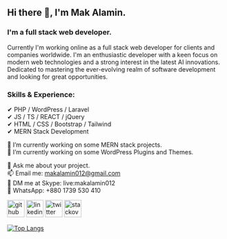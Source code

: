 ## Hi there 👋, I'm Mak Alamin.
### I'm a full stack web developer.

Currently I'm working online as a full stack web developer for clients and companies worldwide. 
I'm an enthusiastic developer with a keen focus on modern web technologies and a strong interest in the latest AI innovations. 
Dedicated to mastering the ever-evolving realm of software development and looking for great opportunities.

### Skills & Experience:
✔ PHP / WordPress / Laravel <br>
✔ JS / TS / REACT / jQuery <br>
✔ HTML / CSS / Bootstrap / Tailwind <br>
✔ MERN Stack Development <br>

🔭 I’m currently working on some MERN stack projects. <br>
🌱 I’m currently working on some WordPress Plugins and Themes. <br>

💬 Ask me about your project. <br>
📫 Email me: makalamin012@gmail.com <br>
💬 DM me at Skype: live:makalamin012 <br>
💬 WhatsApp: +880 1739 530 410


[<img src='https://cdn.jsdelivr.net/npm/simple-icons@3.0.1/icons/github.svg' alt='github' height='40'>](https://github.com/mak-alamin)  [<img src='https://cdn.jsdelivr.net/npm/simple-icons@3.0.1/icons/linkedin.svg' alt='linkedin' height='40'>](https://www.linkedin.com/in/mak-alamin/)  [<img src='https://cdn.jsdelivr.net/npm/simple-icons@3.0.1/icons/twitter.svg' alt='twitter' height='40'>](https://twitter.com/mak_alamin)  [<img src='https://cdn.jsdelivr.net/npm/simple-icons@3.0.1/icons/stackoverflow.svg' alt='stackoverflow' height='40'>](https://stackoverflow.com/users/mak-alamin)  

[![Top Langs](https://github-readme-stats.vercel.app/api/top-langs/?username=mak-alamin)](https://github.com/anuraghazra/github-readme-stats)


